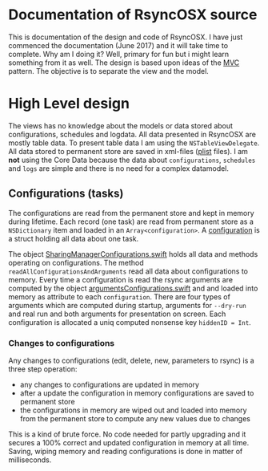 # Documentation of RsyncOSX source

This is documentation of the design and code of RsyncOSX. I have just commenced the documentation (June 2017) and it will take time to complete. Why am I doing it? Well, primary for fun but i might learn something from it as well. The design is based upon ideas of the [MVC](https://en.wikipedia.org/wiki/Model%E2%80%93view%E2%80%93controller) pattern. The objective is to separate the view and the model.

# High Level design

The views has no knowledge about the models or data stored about configurations, schedules and logdata. All data presented in RsyncOSX are mostly table data. To present table data I am using the `NSTableViewDelegate`. All data stored to permanent store are saved in xml-files ([plist](https://en.wikipedia.org/wiki/Property_list) files). I am **not** using the Core Data because the data about `configurations`, `schedules` and `logs` are simple and there is no need for a complex datamodel.

## Configurations (tasks)

The configurations are read from the permanent store and kept in memory during lifetime. Each record (one task) are read from permanent store as a `NSDictionary` item and loaded in an `Array<configuration>`. A [configuration](https://github.com/rsyncOSX/RsyncOSX/blob/master/RsyncOSX/configuration.swift) is a struct holding all data about one task.

The object [SharingManagerConfigurations.swift](https://github.com/rsyncOSX/RsyncOSX/blob/master/RsyncOSX/SharingManagerConfiguration.swift) holds all data and methods operating on configurations. The method `readAllConfigurationsAndArguments` read all data about configurations to memory. Every time a configuration is read the rsync arguments are computed by the object [argumentsConfigurations.swift](https://github.com/rsyncOSX/RsyncOSX/blob/master/RsyncOSX/argumentsConfigurations.swift) and  and loaded into memory as attribute to each `configuration`. There are four types of arguments which are computed during startup, arguments for `--dry-run` and real run and both arguments for presentation on screen. Each configuration is allocated a uniq computed nonsense key `hiddenID = Int`.

### Changes to configurations

Any changes to configurations (edit, delete, new, parameters to rsync) is a three step operation:

- any changes to configurations are updated in memory
- after a update the configuration in memory configurations are saved to permanent store
- the configurations in memory are wiped out and loaded into memory from the permanent store to compute any new values due to changes

This is a kind of brute force. No code needed for partly upgrading and it secures a 100% correct and updated configuration in memory at all time. Saving, wiping memory and reading configurations is done in matter of milliseconds.
